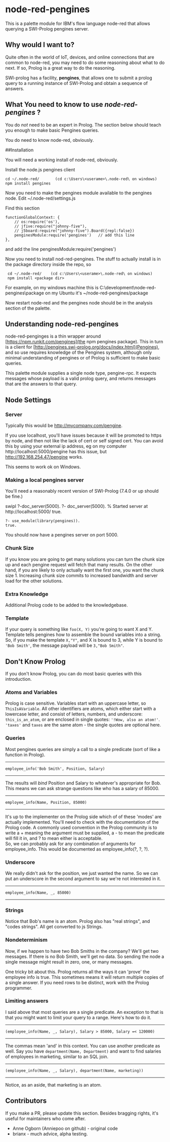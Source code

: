 # node-red-pengines

This is a palette module for IBM's flow language node-red that allows querying a SWI-Prolog pengines server.

## Why would I want to?

Quite often in the world of IoT, devices, and online connections that are common to node-red, you may need to do some reasoning about what to do next. If so, Prolog is a great way to do the reasoning.

SWI-prolog has a facility, **pengines**, that allows one to submit a prolog query to a running instance of SWI-Prolog
and obtain a sequence of answers.

## What You need to know to use _node-red-pengines_ ?

You do *not* need to be an expert in Prolog. The section below should teach you enough to make basic Pengines queries.

You do need to know node-red, obviously.

##Installation

You will need a working install of node-red, obviously.

Install the node.js pengines client

    cd ~/.node-red/       (cd c:\Users\<userame>\.node-red\ on windows)
    npm install pengines

Now you need to make the pengines module available to the pengines node. Edit ~/.node-red/settings.js

Find this section

    functionGlobalContext: {
        // os:require('os'),
        // jfive:require("johnny-five"),
        // j5board:require("johnny-five").Board({repl:false})
        penginesModule:require('pengines')   // add this line
    },

and add the line penginesModule:require('pengines')

Now you need to install nod-red-pengines. The stuff to actually install is in the package
directory inside the repo, so 

     cd ~/.node-red/    (cd c:\Users\<userame>\.node-red\ on windows)
	 npm install <package dir>
	 
For example, on my windows machine this is 
	 C:\development\node-red-pengines\package
on my Ubuntu it's 
     ~/node-red-pengines/package

Now restart node-red and the pengines node should be in the analysis section of the palette.


## Understanding node-red-pengines

node-red-penginges is a thin wrapper around [https://npm.runkit.com/pengines](the npm pengines package). 
This in turn is a client for [http://pengines.swi-prolog.org/docs/index.html](Pengines), and so 
use requires knowledge of the Pengines system, although only minimal understanding of pengines 
or of Prolog is sufficient to make basic queries.

This palette module supplies a single node type, pengine-rpc. It expects messages whose payload 
is a valid prolog query, and returns messages that are the answers to that query.

## Node Settings 

### Server 

Typically this would be http://mycompany.com/pengine.

If you use localhost, you'll have issues because it will be promoted to https by node, and then not
like the lack of cert or self signed cert. You can avoid this by using your external ip address,
eg on my computer http://localhost:5000/pengine has this issue, but http://192.168.254.47/pengine works.

This seems to work ok on Windows.

### Making a local pengines server

You'll need a reasonably recent version of SWI-Prolog (7.4.0 or up should be fine.)

   swipl
   ?-doc_server(5000).
   ?- doc_server(5000).
	% Started server at http://localhost:5000/
	true.
	
	?- use_module(library(pengines)).
	true.

You should now have a pengines server on port 5000. 

### Chunk Size

If you know you are going to get many solutions you can turn the chunk size up and each pengine request will fetch
that many results. On the other hand, if you are likely to only actually want the first one, you want the chunk
size 1. Increasing chunk size commits to increased bandwidth and server load for the other solutions.

### Extra Knowledge

Additional Prolog code to be added to the knowledgebase. 

### Template

If your query is something like   `foo(X, Y)` you're going to want X and Y.
Template tells pengines how to assemble the bound variables into a string. So, if you make the
template `X,"Y"`, and X is bound to 3, while Y is bound to `'Bob Smith'`, the message payload will
be `3,"Bob Smith"`.

## Don't Know Prolog

If you don't know Prolog, you can do most basic queries with this introduction.

### Atoms and Variables

Prolog is case sensitive. Variables start with an uppercase letter, so `ThisIsAVariable`.
All other identifiers are atoms, which either start
with a lowercase letter, and consist of letters, numbers, and underscore: `this_is_an_atom`, 
or are enclosed in single quotes: `'!Wow, also an atom!'`.  `'taxes'` and `taxes` 
are the same atom - the single quotes are optional here.

### Queries

Most pengines queries are simply a call to a single predicate (sort of like a function in Prolog). 

---
    employee_info('Bob Smith', Position, Salary)
---

The results will *bind* Position and Salary to whatever's appropriate for Bob.  
This means we can ask strange questions like
who has a salary of 85000.

---
    employee_info(Name, Position, 85000)
---

It's up to the implementer on the Prolog side which of of these 'modes' are 
actually implemented. You'll need to check with the documentation of the Prolog code. 
A commonly used convention in the Prolog community is to write a + meaning the argument 
must be supplied, a - to mean the predicate will fill it in, and ? to mean either is acceptable.  
So, we can probably ask for any combination of arguments for employee_info. This would 
be documented as employee_info(?, ?, ?).


### Underscore

We really didn't ask for the position, we just wanted the name. So we can put an underscore 
in the second argument to say we're not interested in it.

---
    employee_info(Name, _, 85000)
---

### Strings

Notice that Bob's name is an atom.  Prolog also has "real strings", and "codes strings". 
All get converted to js Strings.

### Nondeterminism

Now, if we happen to have two Bob Smiths in the company?  We'll get two messages. 
If there is no Bob Smith, we'll get no data. So sending the node a single message might result 
in zero, one, or many messages.

One tricky bit about this.  Prolog returns all the ways it can 'prove' the employee 
info is true. This sometimes means it will return multiple copies of a single 
answer. If you need rows to be distinct, work with the Prolog programmer.

### Limiting answers

I said above that most queries are a single predicate. An exception to that is that 
you might want to limit your query to a range. Here's how to do it.

---
    (employee_info(Name, _, Salary), Salary > 85000, Salary =< 120000)
---

The commas mean 'and' in this context. You can use another predicate as well. 
Say you have `department(Name, Department)` and want to find salaries of employees in 
marketing, similar to an SQL join.

---
    (employee_info(Name, _, Salary), department(Name, marketing))
---

Notice, as an aside, that marketing is an atom. 

## Contributors

If you make a PR, please update this section. Besides bragging rights, it's useful for maintainers who come
after.

   * Anne Ogborn (Anniepoo on github) - original code
   * brianx - much advice, alpha testing.
 



